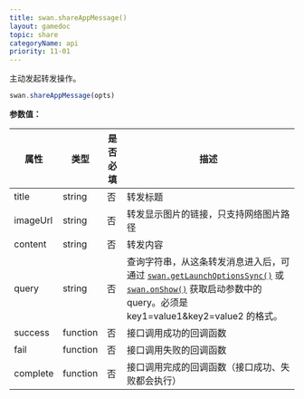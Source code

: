 ```yaml
---
title: swan.shareAppMessage()
layout: gamedoc
topic: share
categoryName: api
priority: 11-01
---
```



主动发起转发操作。

```js
swan.shareAppMessage(opts)
```

**参数值：**

|属性|类型|是否必填|描述|
|-|-|-|-|
|title|string|否|转发标题|
|imageUrl|string|否|转发显示图片的链接，只支持网络图片路径|
|content |string  |  否  |转发内容|
|query|string|否|查询字符串，从这条转发消息进入后，可通过 [`swan.getLaunchOptionsSync()`](/game/api/system/lifeCycle/#swan-getLaunchOptionsSync) 或 [`swan.onShow()`](/game/api/system/lifeCycle/#swan-onShow) 获取启动参数中的 query。必须是 key1=value1&key2=value2 的格式。|
|success |function  |  否  | 接口调用成功的回调函数|
|fail   | function  |  否  | 接口调用失败的回调函数|
|complete  |  function  |  否 |  接口调用完成的回调函数（接口成功、失败都会执行）|
